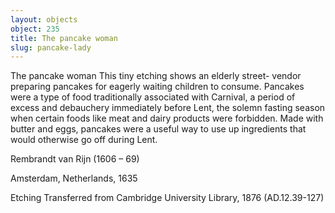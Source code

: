 ```yaml
---
layout: objects
object: 235
title: The pancake woman
slug: pancake-lady
---
```

The pancake woman  This tiny etching shows an elderly street- vendor preparing pancakes for eagerly waiting children to consume. Pancakes were a type of food traditionally associated with Carnival, a period of excess and debauchery immediately before Lent, the solemn fasting season when certain foods like meat and dairy products were forbidden. Made with butter and  eggs, pancakes were a useful way to use up  ingredients that would otherwise go off during Lent.

Rembrandt van Rijn (1606 – 69)  

Amsterdam, Netherlands, 1635

Etching  Transferred from Cambridge University Library, 1876 (AD.12.39-127)
